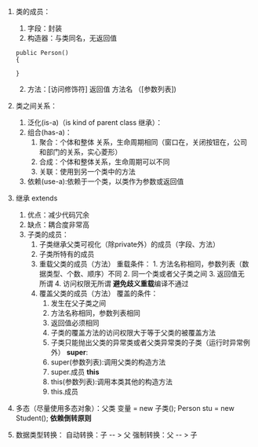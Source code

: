 1. 类的成员：
    1. 字段：封装
    3. 构造器：与类同名，无返回值
    ```
    public Person()
    {

    }
    ```
    2. 方法：[访问修饰符] 返回值 方法名 （[参数列表])

2. 类之间关系：
    1. 泛化(is-a)（is kind of parent class 继承）：
    2. 组合(has-a)：
        1. 聚合：个体和整体 关系，生命周期相同（窗口在，关闭按钮在，公司和部门的关系，实心菱形）
        2. 合成：个体和整体关系，生命周期可以不同
        3. 关联：使用到另一个类中的方法
    3. 依赖(use-a):依赖于一个类，以类作为参数或返回值

3. 继承 extends
    1. 优点：减少代码冗余
    2. 缺点：耦合度非常高
    3. 子类的成员：
        1. 子类继承父类可视化（除private外）的成员（字段、方法）
        2. 子类所特有的成员
        3. 重载父类的成员（方法）
            重载条件：
                1. 方法名称相同，参数列表（数据类型、个数、顺序）不同
                2. 同一个类或者父子类之间
                3. 返回值无所谓
                4. 访问权限无所谓
            **避免歧义重载**编译不通过
        4. 覆盖父类的成员（方法）
            覆盖的条件：
            1. 发生在父子类之间
            2. 方法名称相同，参数列表相同
            3. 返回值必须相同
            4. 子类的覆盖方法的访问权限大于等于父类的被覆盖方法
            5. 子类只能抛出父类的异常类或者父类异常类的子类（运行时异常例外）
            **super**:
            1. super(参数列表):调用父类的构造方法
            2. super.成员
            **this**
            1. this(参数列表):调用本类其他的构造方法
            2. this.成员

2. 多态（尽量使用多态对象）：父类 变量 = new 子类();
   Person stu = new Student();
   **依赖倒转原则**

3. 数据类型转换：
    自动转换：子 -- > 父
    强制转换：父 -- > 子

